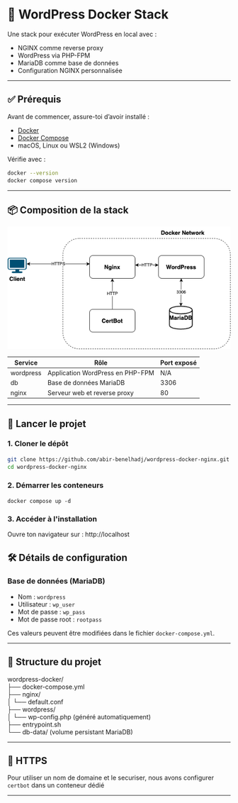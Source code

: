 # 🐳 WordPress Docker Stack

Une stack pour exécuter WordPress en local avec :

- NGINX comme reverse proxy  
- WordPress via PHP-FPM  
- MariaDB comme base de données  
- Configuration NGINX personnalisée

---

## ✅ Prérequis

Avant de commencer, assure-toi d’avoir installé :

- [Docker](https://docs.docker.com/get-docker/)
- [Docker Compose](https://docs.docker.com/compose/install/)
- macOS, Linux ou WSL2 (Windows)

Vérifie avec :

```bash
docker --version
docker compose version
```

---

## 📦 Composition de la stack

![Architecture de la stack](./architecture.png)

| Service     | Rôle                                 | Port exposé |
|-------------|---------------------------------------|-------------|
| wordpress   | Application WordPress en PHP-FPM      | N/A         |
| db          | Base de données MariaDB               | 3306        |
| nginx       | Serveur web et reverse proxy          | 80          |

---

## 🚀 Lancer le projet

### 1. Cloner le dépôt

```bash
git clone https://github.com/abir-benelhadj/wordpress-docker-nginx.git
cd wordpress-docker-nginx
```

### 2. Démarrer les conteneurs

```docker compose up -d```

### 3. Accéder à l'installation

Ouvre ton navigateur sur : http://localhost

## 🛠️ Détails de configuration

### Base de données (MariaDB)

- Nom : `wordpress`  
- Utilisateur : `wp_user`  
- Mot de passe : `wp_pass`  
- Mot de passe root : `rootpass`  

Ces valeurs peuvent être modifiées dans le fichier `docker-compose.yml`.

---

## 🧾 Structure du projet

wordpress-docker/  
├── docker-compose.yml  
├── nginx/  
│   └── default.conf  
├── wordpress/  
│   └── wp-config.php (généré automatiquement)  
├── entrypoint.sh  
└── db-data/  (volume persistant MariaDB)

---

## 🔐 HTTPS

Pour utiliser un nom de domaine et le securiser, nous avons configurer `certbot` dans un conteneur dédié

---
